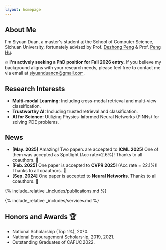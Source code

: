 ```yaml
---
layout: homepage
---
```


## About Me

I'm Siyuan Duan, a master's student at the School of Computer Science, Sichuan University, fortunately advised by Prof. [Dezhong Peng](https://cs.scu.edu.cn/info/1282/13563.htm) & Prof. [Peng Hu](https://penghu-cs.github.io).

🔥 **I'm actively seeking a PhD position for Fall 2026 entry.** If you believe my background aligns with your research needs, please feel free to contact me via email at siyuanduancn@gmail.com.

## Research Interests

- **Multi-modal Learning:** Including cross-modal retrieval and  multi-view classification.
- **Trustworthy AI:** Including trusted retrieval and classification.
- **AI for Science:** Utilizing Physics-Informed Neural Networks (PINNs) for solving PDE problems.

## News 

- **[May. 2025]** Amazing! Two papers are accepted to **ICML 2025**! One of them was accepted as Spotlight (Acc rate=2.6%)! Thanks to all coauthors. 🎉
- **[Feb. 2025]** One paper is accepted to **CVPR 2025**! (Acc rate = 22.1%)! Thanks to all coauthors. 🎉
- **[Sep. 2024]** One paper is accepted to **Neural Networks**. Thanks to all coauthors. 🎉

{% include_relative _includes/publications.md %}

{% include_relative _includes/services.md %}

## Honors and Awards 🏆

- National Scholarship (Top 1%), 2020.
- National Encouragement Scholarship, 2019, 2021.
- Outstanding Graduates of CAFUC 2022.
